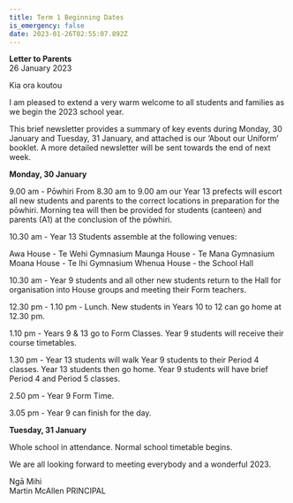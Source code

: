 ```yaml
---
title: Term 1 Beginning Dates
is_emergency: false
date: 2023-01-26T02:55:07.892Z
---
```



**Letter to Parents**  
26 January 2023  

Kia ora koutou

I am pleased to extend a very warm welcome to all students and families as we begin the 2023 school year.

This brief newsletter provides a summary of key events during Monday, 30 January and Tuesday, 31 January, and attached is our ‘About our Uniform’ booklet. A more detailed newsletter will be sent towards the end of next week.

**Monday, 30 January**

9.00 am - Pōwhiri
From 8.30 am to 9.00 am our Year 13 prefects will escort all new students and parents to the correct locations in preparation for the pōwhiri. Morning tea will then be provided for students (canteen) and parents (A1) at the conclusion of the pōwhiri.

10.30 am - Year 13 Students assemble at the following venues:

Awa House - Te Wehi Gymnasium
Maunga House - Te Mana Gymnasium
Moana House - Te Ihi Gymnasium
Whenua House - the School Hall

10.30 am - Year 9 students and all other new students return to the Hall for organisation into House groups and meeting their Form teachers.

12.30 pm - 1.10 pm - Lunch.
New students in Years 10 to 12 can go home at 12.30 pm.

1.10 pm - Years 9 & 13 go to Form Classes. Year 9 students will receive their course timetables.

1.30 pm - Year 13 students will walk Year 9 students to their Period 4 classes. Year 13 students then go home. Year 9 students will have brief Period 4 and Period 5 classes.

2.50 pm - Year 9 Form Time.

3.05 pm - Year 9 can finish for the day.

**Tuesday, 31 January**  

Whole school in attendance. Normal school timetable begins.

We are all looking forward to meeting everybody and a wonderful 2023.

Ngā Mihi  
Martin McAllen
PRINCIPAL